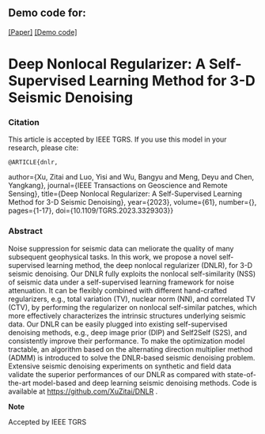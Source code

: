 ## Demo code for:


[[Paper]](https://ieeexplore.ieee.org/abstract/document/10304214)
[[Demo code]](https://github.com/XuZitai/S2S-WTV/blob/main/S2S_WTV.py)
# Deep Nonlocal Regularizer: A Self-Supervised Learning Method for 3-D Seismic Denoising  


### Citation

This article is accepted by IEEE TGRS. If you use this model in your research, please cite:

    @ARTICLE{dnlr,
  author={Xu, Zitai and Luo, Yisi and Wu, Bangyu and Meng, Deyu and Chen, Yangkang},
  journal={IEEE Transactions on Geoscience and Remote Sensing}, 
  title={Deep Nonlocal Regularizer: A Self-Supervised Learning Method for 3-D Seismic Denoising}, 
  year={2023},
  volume={61},
  number={},
  pages={1-17},
  doi={10.1109/TGRS.2023.3329303}}
     

### Abstract

Noise suppression for seismic data can meliorate the quality of many subsequent geophysical tasks. In this work, we propose a novel self-supervised learning method, the deep nonlocal regularizer (DNLR), for 3-D seismic denoising. Our DNLR fully exploits the nonlocal self-similarity (NSS) of seismic data under a self-supervised learning framework for noise attenuation. It can be flexibly combined with different hand-crafted regularizers, e.g., total variation (TV), nuclear norm (NN), and correlated TV (CTV), by performing the regularizer on nonlocal self-similar patches, which more effectively characterizes the intrinsic structures underlying seismic data. Our DNLR can be easily plugged into existing self-supervised denoising methods, e.g., deep image prior (DIP) and Self2Self (S2S), and consistently improve their performance. To make the optimization model tractable, an algorithm based on the alternating direction multiplier method (ADMM) is introduced to solve the DNLR-based seismic denoising problem. Extensive seismic denoising experiments on synthetic and field data validate the superior performances of our DNLR as compared with state-of-the-art model-based and deep learning seismic denoising methods. Code is available at https://github.com/XuZitai/DNLR .
 

**Note**

Accepted by IEEE TGRS
